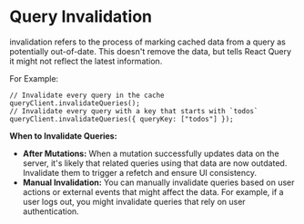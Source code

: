 # Query Invalidation

invalidation refers to the process of marking cached data from a query as potentially out-of-date. This doesn't remove the data, but tells React Query it might not reflect the latest information.

For Example:

```tsx
// Invalidate every query in the cache
queryClient.invalidateQueries();
// Invalidate every query with a key that starts with `todos`
queryClient.invalidateQueries({ queryKey: ["todos"] });
```

**When to Invalidate Queries:**

- **After Mutations:** When a mutation successfully updates data on the server, it's likely that related queries using that data are now outdated. Invalidate them to trigger a refetch and ensure UI consistency.
- **Manual Invalidation:** You can manually invalidate queries based on user actions or external events that might affect the data. For example, if a user logs out, you might invalidate queries that rely on user authentication.
